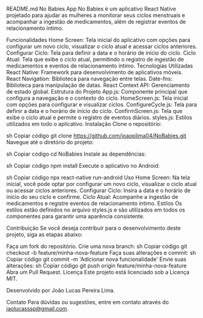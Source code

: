 README.md
No Babies App
No Babies é um aplicativo React Native projetado para ajudar as mulheres a monitorar seus ciclos menstruais e acompanhar a ingestão de medicamentos, além de registrar eventos de relacionamento íntimo.

Funcionalidades
Home Screen: Tela inicial do aplicativo com opções para configurar um novo ciclo, visualizar o ciclo atual e acessar ciclos anteriores.
Configurar Ciclo: Tela para definir a data e o horário de início do ciclo.
Ciclo Atual: Tela que exibe o ciclo atual, permitindo o registro de ingestão de medicamentos e eventos de relacionamento íntimo.
Tecnologias Utilizadas
React Native: Framework para desenvolvimento de aplicativos móveis.
React Navigation: Biblioteca para navegação entre telas.
Date-fns: Biblioteca para manipulação de datas.
React Context API: Gerenciamento de estado global.
Estrutura do Projeto
App.js: Componente principal que configura a navegação e o contexto do ciclo.
HomeScreen.js: Tela inicial com opções para configurar e visualizar ciclos.
ConfigureCycle.js: Tela para definir a data e o horário de início do ciclo.
ConfirmScreen.js: Tela que exibe o ciclo atual e permite o registro de eventos diários.
styles.js: Estilos utilizados em todo o aplicativo.
Instalação
Clone o repositório:

sh
Copiar código
git clone https://github.com/joaoplima04/NoBabies.git
Navegue até o diretório do projeto:

sh
Copiar código
cd NoBabies
Instale as dependências:

sh
Copiar código
npm install
Execute o aplicativo no Android:

sh
Copiar código
npx react-native run-android
Uso
Home Screen: Na tela inicial, você pode optar por configurar um novo ciclo, visualizar o ciclo atual ou acessar ciclos anteriores.
Configurar Ciclo: Insira a data e o horário de início do seu ciclo e confirme.
Ciclo Atual: Acompanhe a ingestão de medicamentos e registre eventos de relacionamento íntimo.
Estilos
Os estilos estão definidos no arquivo styles.js e são utilizados em todos os componentes para garantir uma aparência consistente.

Contribuição
Se você deseja contribuir para o desenvolvimento deste projeto, siga as etapas abaixo:

Faça um fork do repositório.
Crie uma nova branch:
sh
Copiar código
git checkout -b feature/minha-nova-feature
Faça suas alterações e commit:
sh
Copiar código
git commit -m 'Adicionar nova funcionalidade'
Envie suas alterações:
sh
Copiar código
git push origin feature/minha-nova-feature
Abra um Pull Request.
Licença
Este projeto está licenciado sob a Licença MIT.

Desenvolvido por João Lucas Pereira Lima.

Contato
Para dúvidas ou sugestões, entre em contato através do jaolucasssp@gmail.com.
